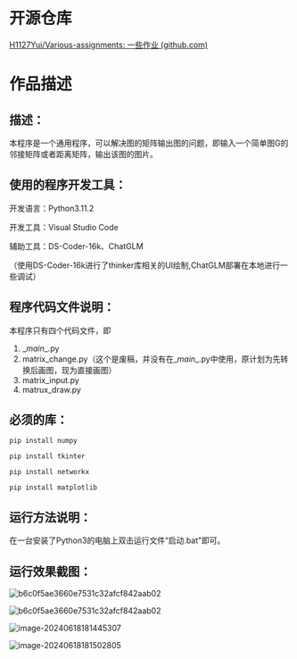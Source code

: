 # 开源仓库

[H1127Yui/Various-assignments: 一些作业 (github.com)](https://github.com/H1127Yui/Various-assignments)

# 作品描述

## 描述：

 本程序是一个通用程序，可以解决图的矩阵输出图的问题，即输入一个简单图G的邻接矩阵或者距离矩阵，输出该图的图片。

## 使用的程序开发工具：

开发语言：Python3.11.2

开发工具：Visual Studio Code

辅助工具：DS-Coder-16k、ChatGLM

（使用DS-Coder-16k进行了thinker库相关的UI绘制,ChatGLM部署在本地进行一些调试）

## 程序代码文件说明： 

本程序只有四个代码文件，即

1. \__main__.py
2. matrix_change.py（这个是废稿，并没有在\__main__.py中使用，原计划为先转换后画图，现为直接画图）
3. matrix_input.py
4. matrux_draw.py

## 必须的库：

```
pip install numpy
```

```
pip install tkinter
```

```
pip install networkx
```

```
pip install matplotlib
```

## 运行方法说明：

在一台安装了Python3的电脑上双击运行文件“启动.bat”即可。

## 运行效果截图：

![b6c0f5ae3660e7531c32afcf842aab02](https://picture.gptkong.com/20240618/2129e129903f7d4183a1d2ac36cea6dc8f.png)



![b6c0f5ae3660e7531c32afcf842aab02](https://picture.gptkong.com/20240618/2130bad0a3856a402aab22a46c5de2fc4b.png)

![image-20240618181445307](https://picture.gptkong.com/20240618/21307e58e986a34e918cc224a1671ab37e.png)



![image-20240618181502805](https://picture.gptkong.com/20240618/21314cc98e0abb40ad8d5fad2f90bd89d7.png)
